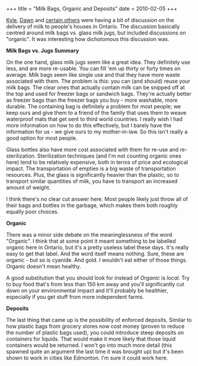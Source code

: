 +++
title = "Milk Bags, Organic and Deposits"
date = 2010-02-05
+++

[Kyle](http://kylemackie.wordpress.com), [Dawn](http://dawnwentzell.com/) and [certain others](http://pileofsticks.com/) 
were having a bit of discussion on the delivery of milk to people's houses in Ontario. The discussion basically centred 
around milk bags vs. glass milk jugs, but included discussions on "organic". It was interesting how dichotomous this 
discussion was.

<!-- more -->

**Milk Bags vs. Jugs Summary**

On the one hand, glass milk jugs seem like a great idea. They definitely use less, and are more re-usable. You can fill 'em up thirty or forty times on average. Milk bags seem like single use and that they have more waste associated with them. The problem is this: you can (and should) reuse your milk bags. The clear ones that actually contain milk can be snipped off at the top and used for freezer bags or sandwich bags. They're actually better as freezer bags than the freezer bags you buy - more washable, more durable. The containing bag is definitely a problem for most people; we keep ours and give them to a friend of the family that uses them to weave waterproof mats that get sent to third world countries. I really wish I had more information on how to do this effectively, but I barely have the information for us - we give ours to my mother-in-law. So this isn't really a good option for most people.

Glass bottles also have more cost associated with them for re-use and re-sterilization. Sterilization techniques (and I'm not counting organic ones here) tend to be relatively expensive, both in terms of price and ecological impact. The transportation of empties is a big waste of transportation resources. Plus, the glass is significantly heavier than the plastic, so to transport similar quantities of milk, you have to transport an increased amount of weight.

I think there's no clear cut answer here. Most people likely just throw all of their bags and bottles in the garbage, which makes them both roughly equally poor choices.

**Organic**

There was a minor side debate on the meaninglessness of the word "Organic". I think that at some point it meant something to be labelled organic here in Ontario, but it's a pretty useless label these days. It's really easy to get that label. And the word itself means nothing. Sure, these are organic - but so is cyanide. And gold. I wouldn't eat either of those things. Organic doesn't mean healthy.

A good substitution that you should look for instead of _Organic_ is _local_. Try to buy food that's from less than 150 km away and you'll significantly cut down on your environmental impact and it'll probably be healthier, especially if you get stuff from more independent farms.

**Deposits**

The last thing that came up is the possibility of enforced deposits. Similar to how plastic bags from grocery stores now cost money (proven to reduce the number of plastic bags used), you could introduce steep deposits on containers for liquids. That would make it more likely that those liquid containers would be returned. I won't go into much more detail (this spawned quite an argument the last time it was brought up) but it's been shown to work in cities like Edmonton. I'm sure it could work here.
